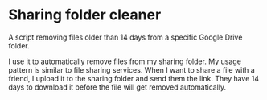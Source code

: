 # Sharing folder cleaner

A script removing files older than 14 days from a specific Google Drive folder.

I use it to automatically remove files from my sharing folder. My usage pattern is similar to file sharing services.
When I want to share a file with a friend, I upload it to the sharing folder and send them the link.
They have 14 days to download it before the file will get removed automatically.

